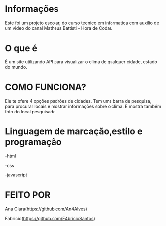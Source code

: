 # Informações

Este foi um projeto escolar, do curso tecnico em informatica com auxilio de um video do canal Matheus Battisti - Hora de Codar.


# O que é

É um site utilizando API para visualizar o clima de qualquer cidade, estado do mundo. 


# COMO FUNCIONA?

Ele te ofere 4 opções padrões de cidades. Tem uma barra de pesquisa, para procurar locais e mostrar informações sobre o clima.
E mostra também foto do local pesquisado.


# Linguagem de marcação,estilo e programação

-html

-css

-javascript


# FEITO POR

Ana Clara(https://github.com/An4Alves)

Fabricio(https://github.com/F4bricioSantos)
